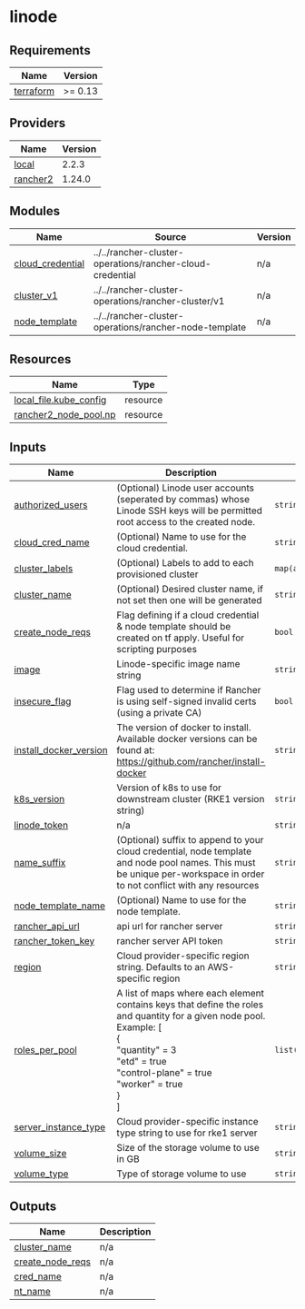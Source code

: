 # linode

<!-- BEGINNING OF PRE-COMMIT-TERRAFORM DOCS HOOK -->
## Requirements

| Name | Version |
|------|---------|
| <a name="requirement_terraform"></a> [terraform](#requirement\_terraform) | >= 0.13 |

## Providers

| Name | Version |
|------|---------|
| <a name="provider_local"></a> [local](#provider\_local) | 2.2.3 |
| <a name="provider_rancher2"></a> [rancher2](#provider\_rancher2) | 1.24.0 |

## Modules

| Name | Source | Version |
|------|--------|---------|
| <a name="module_cloud_credential"></a> [cloud\_credential](#module\_cloud\_credential) | ../../rancher-cluster-operations/rancher-cloud-credential | n/a |
| <a name="module_cluster_v1"></a> [cluster\_v1](#module\_cluster\_v1) | ../../rancher-cluster-operations/rancher-cluster/v1 | n/a |
| <a name="module_node_template"></a> [node\_template](#module\_node\_template) | ../../rancher-cluster-operations/rancher-node-template | n/a |

## Resources

| Name | Type |
|------|------|
| [local_file.kube_config](https://registry.terraform.io/providers/hashicorp/local/latest/docs/resources/file) | resource |
| [rancher2_node_pool.np](https://registry.terraform.io/providers/rancher/rancher2/latest/docs/resources/node_pool) | resource |

## Inputs

| Name | Description | Type | Default | Required |
|------|-------------|------|---------|:--------:|
| <a name="input_authorized_users"></a> [authorized\_users](#input\_authorized\_users) | (Optional) Linode user accounts (seperated by commas) whose Linode SSH keys will be permitted root access to the created node. | `string` | `null` | no |
| <a name="input_cloud_cred_name"></a> [cloud\_cred\_name](#input\_cloud\_cred\_name) | (Optional) Name to use for the cloud credential. | `string` | `""` | no |
| <a name="input_cluster_labels"></a> [cluster\_labels](#input\_cluster\_labels) | (Optional) Labels to add to each provisioned cluster | `map(any)` | `{}` | no |
| <a name="input_cluster_name"></a> [cluster\_name](#input\_cluster\_name) | (Optional) Desired cluster name, if not set then one will be generated | `string` | `""` | no |
| <a name="input_create_node_reqs"></a> [create\_node\_reqs](#input\_create\_node\_reqs) | Flag defining if a cloud credential & node template should be created on tf apply. Useful for scripting purposes | `bool` | `true` | no |
| <a name="input_image"></a> [image](#input\_image) | Linode-specific image name string | `string` | `"linode/ubuntu18.04"` | no |
| <a name="input_insecure_flag"></a> [insecure\_flag](#input\_insecure\_flag) | Flag used to determine if Rancher is using self-signed invalid certs (using a private CA) | `bool` | `false` | no |
| <a name="input_install_docker_version"></a> [install\_docker\_version](#input\_install\_docker\_version) | The version of docker to install. Available docker versions can be found at: https://github.com/rancher/install-docker | `string` | `"20.10"` | no |
| <a name="input_k8s_version"></a> [k8s\_version](#input\_k8s\_version) | Version of k8s to use for downstream cluster (RKE1 version string) | `string` | `"v1.22.9-rancher1-1"` | no |
| <a name="input_linode_token"></a> [linode\_token](#input\_linode\_token) | n/a | `string` | `null` | no |
| <a name="input_name_suffix"></a> [name\_suffix](#input\_name\_suffix) | (Optional) suffix to append to your cloud credential, node template and node pool names. This must be unique per-workspace in order to not conflict with any resources | `string` | `""` | no |
| <a name="input_node_template_name"></a> [node\_template\_name](#input\_node\_template\_name) | (Optional) Name to use for the node template. | `string` | `""` | no |
| <a name="input_rancher_api_url"></a> [rancher\_api\_url](#input\_rancher\_api\_url) | api url for rancher server | `string` | n/a | yes |
| <a name="input_rancher_token_key"></a> [rancher\_token\_key](#input\_rancher\_token\_key) | rancher server API token | `string` | n/a | yes |
| <a name="input_region"></a> [region](#input\_region) | Cloud provider-specific region string. Defaults to an AWS-specific region | `string` | `"us-west-1"` | no |
| <a name="input_roles_per_pool"></a> [roles\_per\_pool](#input\_roles\_per\_pool) | A list of maps where each element contains keys that define the roles and quantity for a given node pool.<br>  Example: [<br>    {<br>      "quantity" = 3<br>      "etd" = true<br>      "control-plane" = true<br>      "worker" = true<br>    }<br>  ] | `list(map(string))` | n/a | yes |
| <a name="input_server_instance_type"></a> [server\_instance\_type](#input\_server\_instance\_type) | Cloud provider-specific instance type string to use for rke1 server | `string` | n/a | yes |
| <a name="input_volume_size"></a> [volume\_size](#input\_volume\_size) | Size of the storage volume to use in GB | `string` | `"32"` | no |
| <a name="input_volume_type"></a> [volume\_type](#input\_volume\_type) | Type of storage volume to use | `string` | `"gp2"` | no |

## Outputs

| Name | Description |
|------|-------------|
| <a name="output_cluster_name"></a> [cluster\_name](#output\_cluster\_name) | n/a |
| <a name="output_create_node_reqs"></a> [create\_node\_reqs](#output\_create\_node\_reqs) | n/a |
| <a name="output_cred_name"></a> [cred\_name](#output\_cred\_name) | n/a |
| <a name="output_nt_name"></a> [nt\_name](#output\_nt\_name) | n/a |
<!-- END OF PRE-COMMIT-TERRAFORM DOCS HOOK -->
